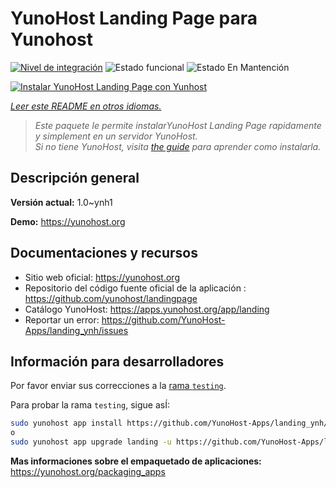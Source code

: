 <!--
Este archivo README esta generado automaticamente<https://github.com/YunoHost/apps/tree/master/tools/readme_generator>
No se debe editar a mano.
-->

# YunoHost Landing Page para Yunohost

[![Nivel de integración](https://dash.yunohost.org/integration/landing.svg)](https://ci-apps.yunohost.org/ci/apps/landing/) ![Estado funcional](https://ci-apps.yunohost.org/ci/badges/landing.status.svg) ![Estado En Mantención](https://ci-apps.yunohost.org/ci/badges/landing.maintain.svg)

[![Instalar YunoHost Landing Page con Yunhost](https://install-app.yunohost.org/install-with-yunohost.svg)](https://install-app.yunohost.org/?app=landing)

*[Leer este README en otros idiomas.](./ALL_README.md)*

> *Este paquete le permite instalarYunoHost Landing Page rapidamente y simplement en un servidor YunoHost.*  
> *Si no tiene YunoHost, visita [the guide](https://yunohost.org/install) para aprender como instalarla.*

## Descripción general



**Versión actual:** 1.0~ynh1

**Demo:** <https://yunohost.org>
## Documentaciones y recursos

- Sitio web oficial: <https://yunohost.org>
- Repositorio del código fuente oficial de la aplicación : <https://github.com/yunohost/landingpage>
- Catálogo YunoHost: <https://apps.yunohost.org/app/landing>
- Reportar un error: <https://github.com/YunoHost-Apps/landing_ynh/issues>

## Información para desarrolladores

Por favor enviar sus correcciones a la [rama `testing`](https://github.com/YunoHost-Apps/landing_ynh/tree/testing).

Para probar la rama `testing`, sigue asÍ:

```bash
sudo yunohost app install https://github.com/YunoHost-Apps/landing_ynh/tree/testing --debug
o
sudo yunohost app upgrade landing -u https://github.com/YunoHost-Apps/landing_ynh/tree/testing --debug
```

**Mas informaciones sobre el empaquetado de aplicaciones:** <https://yunohost.org/packaging_apps>
